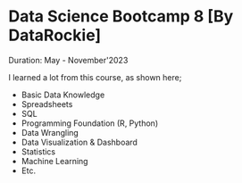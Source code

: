 # Data Science Bootcamp 8 [By DataRockie]
Duration: May - November'2023

I learned a lot from this course, as shown here;
- Basic Data Knowledge
- Spreadsheets
- SQL
- Programming Foundation (R, Python)
- Data Wrangling
- Data Visualization & Dashboard
- Statistics
- Machine Learning
- Etc.
